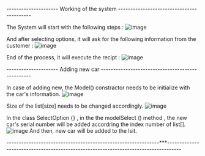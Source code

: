 --------------------- Working of the system ------------------------------------------

The System will start with the following steps :
![image](https://user-images.githubusercontent.com/98779204/175648433-42135bfc-ae5f-4dd7-98f4-0c4308314460.png)

And after selecting options, it will ask for the following information from the customer :
![image](https://user-images.githubusercontent.com/98779204/175648603-c767bc16-ad21-4309-b51d-b65fe169ff5a.png)

End of the process, it will execute the recipt :
![image](https://user-images.githubusercontent.com/98779204/175648735-c4ae464a-c6ac-4c7d-afad-aef4b63ca38f.png)


--------------------- Adding new car -------------------------------------------------

In case of adding new, the Model() constractor needs to be initialize with the car's information.
![image](https://user-images.githubusercontent.com/98779204/175649131-93a21266-a9d7-4386-ae05-b44c82422a88.png)

Size of the list[size] needs to be changed accordingly.
![image](https://user-images.githubusercontent.com/98779204/175649286-857a856b-0dfd-445f-bfa2-91e5e6691f3b.png)


In the class SelectOption {} , in the the modelSelect () method , the new car's serial number will be added accordring the index number of list[].
![image](https://user-images.githubusercontent.com/98779204/175649586-25f24def-dc01-42f6-8ea3-f99a501cdac3.png)
And then, new car will be added to the lsit. 

--------------------------------------------------------------***------------------------------------------------------------------------------------
